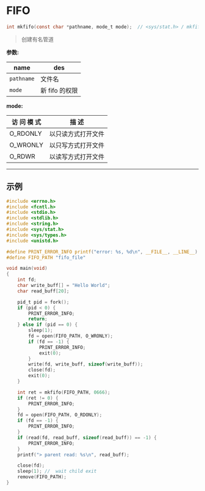 # FIFO

```c
int mkfifo(const char *pathname, mode_t mode);  // <sys/stat.h> / mkfifo
```

> 创建有名管道

**参数:**

| name       | des            |
| ---------- | -------------- |
| `pathname` | 文件名         |
| `mode`     | 新 fifo 的权限 |

**mode:**

| 访 问 模 式 | 描 述              |
| ----------- | ------------------ |
| O_RDONLY    | 以只读方式打开文件 |
| O_WRONLY    | 以只写方式打开文件 |
| O_RDWR      | 以读写方式打开文件 |

---

## 示例

```c
#include <errno.h>
#include <fcntl.h>
#include <stdio.h>
#include <stdlib.h>
#include <string.h>
#include <sys/stat.h>
#include <sys/types.h>
#include <unistd.h>

#define PRINT_ERROR_INFO printf("error: %s, %d\n", __FILE__, __LINE__)
#define FIFO_PATH "fifo_file"

void main(void)
{
    int fd;
    char write_buff[] = "Hello World";
    char read_buff[20];

    pid_t pid = fork();
    if (pid < 0) {
        PRINT_ERROR_INFO;
        return;
    } else if (pid == 0) {
        sleep(1);
        fd = open(FIFO_PATH, O_WRONLY);
        if (fd == -1) {
            PRINT_ERROR_INFO;
            exit(0);
        }
        write(fd, write_buff, sizeof(write_buff));
        close(fd);
        exit(0);
    }

    int ret = mkfifo(FIFO_PATH, 0666);
    if (ret != 0) {
        PRINT_ERROR_INFO;
    }
    fd = open(FIFO_PATH, O_RDONLY);
    if (fd == -1) {
        PRINT_ERROR_INFO;
    }
    if (read(fd, read_buff, sizeof(read_buff)) == -1) {
        PRINT_ERROR_INFO;
    }
    printf("> parent read: %s\n", read_buff);

    close(fd);
    sleep(1); //  wait child exit
    remove(FIFO_PATH);
}
```

